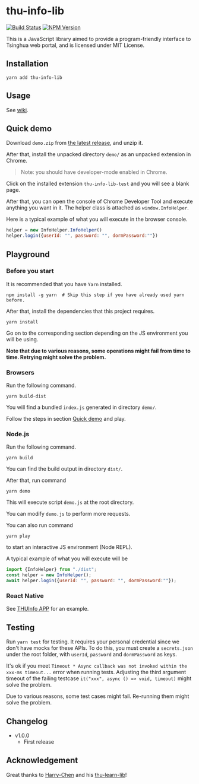 # thu-info-lib

[![Build Status](https://github.com/thu-info-community/thu-info-lib/workflows/Test%20and%20Publish/badge.svg)](https://github.com/thu-info-community/thu-info-lib/actions?query=workflow%3A%22Test+and+Publish%22)
[![NPM Version](https://img.shields.io/npm/v/thu-info-lib)](https://www.npmjs.com/package/thu-info-lib)

This is a JavaScript library aimed to provide a program-friendly interface to Tsinghua web portal, and is licensed under MIT License.

## Installation

```shell
yarn add thu-info-lib
```

## Usage

See [wiki](https://github.com/thu-info-community/thu-info-lib/wiki).

## Quick demo

Download `demo.zip` from [the latest release](https://github.com/thu-info-community/thu-info-lib/releases/latest), and unzip it.

After that, install the unpacked directory `demo/` as an unpacked extension in Chrome.

> Note: you should have developer-mode enabled in Chrome.

Click on the installed extension `thu-info-lib-test` and you will see a blank page.

After that, you can open the console of Chrome Developer Tool and execute anything you want in it. The helper class is attached as `window.InfoHelper`.

Here is a typical example of what you will execute in the browser console.

```javascript
helper = new InfoHelper.InfoHelper()
helper.login({userId: "", password: "", dormPassword:""})
```

## Playground

### Before you start

It is recommended that you have `Yarn` installed.

```shell
npm install -g yarn  # Skip this step if you have already used yarn before.
```

After that, install the dependencies that this project requires.

```shell
yarn install
```

Go on to the corresponding section depending on the JS environment you will be using.

**Note that due to various reasons, some operations might fail from time to time. Retrying might solve the problem.**

### Browsers

Run the following command.

```shell
yarn build-dist
```

You will find a bundled `index.js` generated in directory `demo/`.

Follow the steps in section [Quick demo](#Quick-demo) and play.

### Node.js

Run the following command.

```shell
yarn build
```

You can find the build output in directory `dist/`.

After that, run command

```shell
yarn demo
```

This will execute script `demo.js` at the root directory.

You can modify `demo.js` to perform more requests.

You can also run command

```shell
yarn play
```

to start an interactive JS environment (Node REPL).

A typical example of what you will execute will be

```javascript
import {InfoHelper} from "./dist";
const helper = new InfoHelper();
await helper.login({userId: "", password: "", dormPassword:""});
```

### React Native

See [THUInfo APP](https://github.com/UNIDY2002/THUInfo) for an example.

## Testing

Run `yarn test` for testing. It requires your personal credential since we don't have mocks for these APIs. To do this, you must create a `secrets.json`  under the root folder, with `userId`, `password` and `dormPassword` as keys.

It's ok if you meet `Timeout * Async callback was not invoked within the xxx-ms timeout...` error when running tests. Adjusting the third argument timeout of the failing testcase `it("xxx", async () => void, timeout)` might solve the problem.

Due to various reasons, some test cases might fail. Re-running them might solve the problem.

## Changelog

- v1.0.0
  - First release

## Acknowledgement

Great thanks to [Harry-Chen](https://github.com/Harry-Chen) and his [thu-learn-lib](https://github.com/Harry-Chen/thu-learn-lib)!
